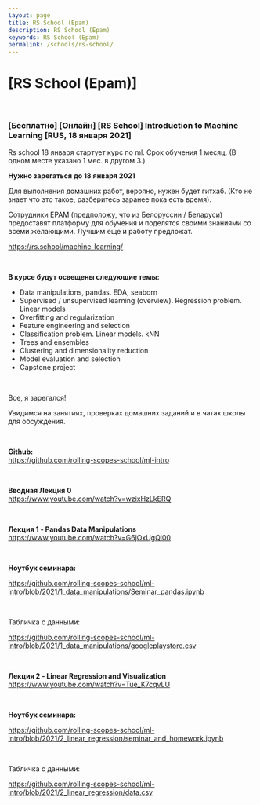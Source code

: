 ```yaml
---
layout: page
title: RS School (Epam)
description: RS School (Epam)
keywords: RS School (Epam)
permalink: /schools/rs-school/
---
```


# [RS School (Epam)]

<br/>

### [Бесплатно] [Онлайн] [RS School] Introduction to Machine Learning [RUS, 18 января 2021]

Rs school 18 января стартует курс по ml. Срок обучения 1 месяц. (В одном месте указано 1 мес. в другом 3.)

**Нужно зарегаться до 18 января 2021**

Для выполнения домашних работ, верояно, нужен будет гитхаб. (Кто не знает что это такое, разберитесь заранее пока есть время).

Сотрудники EPAM (предположу, что из Белоруссии / Беларуси) предоставят платформу для обучения и поделятся своими знаниями со всеми желающими. Лучшим еще и работу предложат.

https://rs.school/machine-learning/

<br/>

**В курсе будут освещены следующие темы:**

- Data manipulations, pandas. EDA, seaborn
- Supervised / unsupervised learning (overview). Regression problem. Linear models
- Overfitting and regularization
- Feature engineering and selection
- Classification problem. Linear models. kNN
- Trees and ensembles
- Clustering and dimensionality reduction
- Model evaluation and selection
- Capstone project

<br/>

Все, я зарегался!

Увидимся на занятиях, проверках домашних заданий и в чатах школы для обсуждения.

<br/>

**Github:**  
https://github.com/rolling-scopes-school/ml-intro

<br/>

**Вводная Лекция 0**  
https://www.youtube.com/watch?v=wzixHzLkERQ

<br/>

**Лекция 1 - Pandas Data Manipulations**  
https://www.youtube.com/watch?v=G6jOxUgQl00

<br/>

**Ноутбук семинара:**

https://github.com/rolling-scopes-school/ml-intro/blob/2021/1_data_manipulations/Seminar_pandas.ipynb

<br/>

Табличка с данными:

https://github.com/rolling-scopes-school/ml-intro/blob/2021/1_data_manipulations/googleplaystore.csv

<br/>

**Лекция 2 - Linear Regression and Visualization**  
https://www.youtube.com/watch?v=Tue_K7cqvLU

<br/>

**Ноутбук семинара:**

https://github.com/rolling-scopes-school/ml-intro/blob/2021/2_linear_regression/seminar_and_homework.ipynb

<br/>

Табличка с данными:

https://github.com/rolling-scopes-school/ml-intro/blob/2021/2_linear_regression/data.csv
